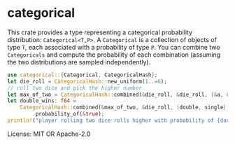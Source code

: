 # categorical

This crate provides a type representing a categorical probability distribution: `Categorical<T,P>`.
A `Categorical` is a collection of objects of type `T`, each associated with a probability of type `P`.
You can combine two `Categoricals` and compute the probability of each combination (assuming the two distributions are sampled independently).

```rust
use categorical::{Categorical, CategoricalHash};
let die_roll = CategoricalHash::new_uniform(1..=6);
// roll two dice and pick the higher number
let max_of_two = CategoricalHash::combined(&die_roll, &die_roll, |&a, &b| a.max(b));
let double_wins: f64 =
    CategoricalHash::combined(&max_of_two, &die_roll, |double, single| double > single)
        .probability_of(&true);
println!("player rolling two dice rolls higher with probability of {double_wins}");
```

License: MIT OR Apache-2.0
